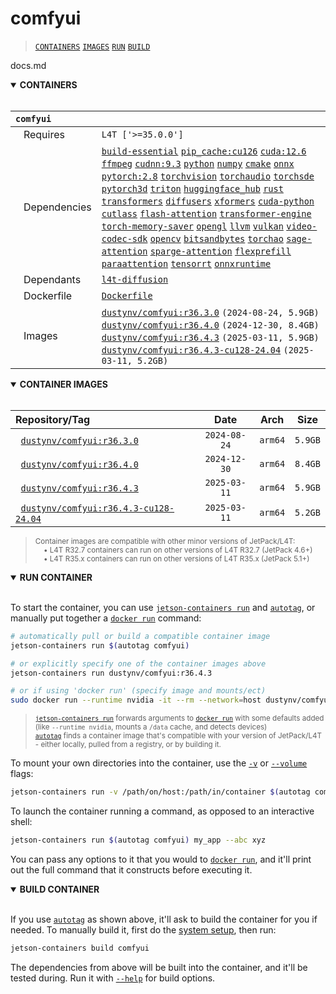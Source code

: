 # comfyui

> [`CONTAINERS`](#user-content-containers) [`IMAGES`](#user-content-images) [`RUN`](#user-content-run) [`BUILD`](#user-content-build)

docs.md
<details open>
<summary><b><a id="containers">CONTAINERS</a></b></summary>
<br>

| **`comfyui`** | |
| :-- | :-- |
| &nbsp;&nbsp;&nbsp;Requires | `L4T ['>=35.0.0']` |
| &nbsp;&nbsp;&nbsp;Dependencies | [`build-essential`](/packages/build/build-essential) [`pip_cache:cu126`](/packages/cuda/cuda) [`cuda:12.6`](/packages/cuda/cuda) [`ffmpeg`](/packages/multimedia/ffmpeg) [`cudnn:9.3`](/packages/cuda/cudnn) [`python`](/packages/build/python) [`numpy`](/packages/numeric/numpy) [`cmake`](/packages/build/cmake/cmake_pip) [`onnx`](/packages/ml/onnx) [`pytorch:2.8`](/packages/pytorch) [`torchvision`](/packages/pytorch/torchvision) [`torchaudio`](/packages/pytorch/torchaudio) [`torchsde`](/packages/pytorch/torchsde) [`pytorch3d`](/packages/pytorch/torch3d) [`triton`](/packages/ml/triton) [`huggingface_hub`](/packages/llm/huggingface_hub) [`rust`](/packages/build/rust) [`transformers`](/packages/llm/transformers) [`diffusers`](/packages/diffusion/diffusers) [`xformers`](/packages/attention/xformers) [`cuda-python`](/packages/cuda/cuda-python) [`cutlass`](/packages/cuda/cutlass) [`flash-attention`](/packages/attention/flash-attention) [`transformer-engine`](/packages/ml/transformer-engine) [`torch-memory-saver`](/packages/pytorch/torchsaver) [`opengl`](/packages/multimedia/opengl) [`llvm`](/packages/build/llvm) [`vulkan`](/packages/multimedia/vulkan) [`video-codec-sdk`](/packages/multimedia/video-codec-sdk) [`opencv`](/packages/cv/opencv) [`bitsandbytes`](/packages/llm/bitsandbytes) [`torchao`](/packages/pytorch/torchao) [`sage-attention`](/packages/attention/sage-attention) [`sparge-attention`](/packages/attention/sparge-attention) [`flexprefill`](/packages/attention/flexprefill) [`paraattention`](/packages/attention/ParaAttention) [`tensorrt`](/packages/cuda/tensorrt) [`onnxruntime`](/packages/ml/onnxruntime) |
| &nbsp;&nbsp;&nbsp;Dependants | [`l4t-diffusion`](/packages/ml/l4t/l4t-diffusion) |
| &nbsp;&nbsp;&nbsp;Dockerfile | [`Dockerfile`](Dockerfile) |
| &nbsp;&nbsp;&nbsp;Images | [`dustynv/comfyui:r36.3.0`](https://hub.docker.com/r/dustynv/comfyui/tags) `(2024-08-24, 5.9GB)`<br>[`dustynv/comfyui:r36.4.0`](https://hub.docker.com/r/dustynv/comfyui/tags) `(2024-12-30, 8.4GB)`<br>[`dustynv/comfyui:r36.4.3`](https://hub.docker.com/r/dustynv/comfyui/tags) `(2025-03-11, 5.9GB)`<br>[`dustynv/comfyui:r36.4.3-cu128-24.04`](https://hub.docker.com/r/dustynv/comfyui/tags) `(2025-03-11, 5.2GB)` |

</details>

<details open>
<summary><b><a id="images">CONTAINER IMAGES</a></b></summary>
<br>

| Repository/Tag | Date | Arch | Size |
| :-- | :--: | :--: | :--: |
| &nbsp;&nbsp;[`dustynv/comfyui:r36.3.0`](https://hub.docker.com/r/dustynv/comfyui/tags) | `2024-08-24` | `arm64` | `5.9GB` |
| &nbsp;&nbsp;[`dustynv/comfyui:r36.4.0`](https://hub.docker.com/r/dustynv/comfyui/tags) | `2024-12-30` | `arm64` | `8.4GB` |
| &nbsp;&nbsp;[`dustynv/comfyui:r36.4.3`](https://hub.docker.com/r/dustynv/comfyui/tags) | `2025-03-11` | `arm64` | `5.9GB` |
| &nbsp;&nbsp;[`dustynv/comfyui:r36.4.3-cu128-24.04`](https://hub.docker.com/r/dustynv/comfyui/tags) | `2025-03-11` | `arm64` | `5.2GB` |

> <sub>Container images are compatible with other minor versions of JetPack/L4T:</sub><br>
> <sub>&nbsp;&nbsp;&nbsp;&nbsp;• L4T R32.7 containers can run on other versions of L4T R32.7 (JetPack 4.6+)</sub><br>
> <sub>&nbsp;&nbsp;&nbsp;&nbsp;• L4T R35.x containers can run on other versions of L4T R35.x (JetPack 5.1+)</sub><br>
</details>

<details open>
<summary><b><a id="run">RUN CONTAINER</a></b></summary>
<br>

To start the container, you can use [`jetson-containers run`](/docs/run.md) and [`autotag`](/docs/run.md#autotag), or manually put together a [`docker run`](https://docs.docker.com/engine/reference/commandline/run/) command:
```bash
# automatically pull or build a compatible container image
jetson-containers run $(autotag comfyui)

# or explicitly specify one of the container images above
jetson-containers run dustynv/comfyui:r36.4.3

# or if using 'docker run' (specify image and mounts/ect)
sudo docker run --runtime nvidia -it --rm --network=host dustynv/comfyui:r36.4.3
```
> <sup>[`jetson-containers run`](/docs/run.md) forwards arguments to [`docker run`](https://docs.docker.com/engine/reference/commandline/run/) with some defaults added (like `--runtime nvidia`, mounts a `/data` cache, and detects devices)</sup><br>
> <sup>[`autotag`](/docs/run.md#autotag) finds a container image that's compatible with your version of JetPack/L4T - either locally, pulled from a registry, or by building it.</sup>

To mount your own directories into the container, use the [`-v`](https://docs.docker.com/engine/reference/commandline/run/#volume) or [`--volume`](https://docs.docker.com/engine/reference/commandline/run/#volume) flags:
```bash
jetson-containers run -v /path/on/host:/path/in/container $(autotag comfyui)
```
To launch the container running a command, as opposed to an interactive shell:
```bash
jetson-containers run $(autotag comfyui) my_app --abc xyz
```
You can pass any options to it that you would to [`docker run`](https://docs.docker.com/engine/reference/commandline/run/), and it'll print out the full command that it constructs before executing it.
</details>
<details open>
<summary><b><a id="build">BUILD CONTAINER</b></summary>
<br>

If you use [`autotag`](/docs/run.md#autotag) as shown above, it'll ask to build the container for you if needed.  To manually build it, first do the [system setup](/docs/setup.md), then run:
```bash
jetson-containers build comfyui
```
The dependencies from above will be built into the container, and it'll be tested during.  Run it with [`--help`](/jetson_containers/build.py) for build options.
</details>
